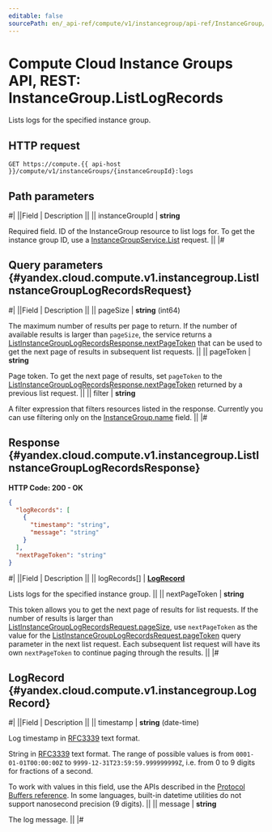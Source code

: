 ```yaml
---
editable: false
sourcePath: en/_api-ref/compute/v1/instancegroup/api-ref/InstanceGroup/listLogRecords.md
---
```


# Compute Cloud Instance Groups API, REST: InstanceGroup.ListLogRecords

Lists logs for the specified instance group.

## HTTP request

```
GET https://compute.{{ api-host }}/compute/v1/instanceGroups/{instanceGroupId}:logs
```

## Path parameters

#|
||Field | Description ||
|| instanceGroupId | **string**

Required field. ID of the InstanceGroup resource to list logs for.
To get the instance group ID, use a [InstanceGroupService.List](/docs/compute/api-ref/InstanceGroup/list#List) request. ||
|#

## Query parameters {#yandex.cloud.compute.v1.instancegroup.ListInstanceGroupLogRecordsRequest}

#|
||Field | Description ||
|| pageSize | **string** (int64)

The maximum number of results per page to return. If the number of available
results is larger than `pageSize`,
the service returns a [ListInstanceGroupLogRecordsResponse.nextPageToken](#yandex.cloud.compute.v1.instancegroup.ListInstanceGroupLogRecordsResponse)
that can be used to get the next page of results in subsequent list requests. ||
|| pageToken | **string**

Page token. To get the next page of results,
set `pageToken` to the [ListInstanceGroupLogRecordsResponse.nextPageToken](#yandex.cloud.compute.v1.instancegroup.ListInstanceGroupLogRecordsResponse)
returned by a previous list request. ||
|| filter | **string**

A filter expression that filters resources listed in the response.
Currently you can use filtering only on the [InstanceGroup.name](/docs/compute/api-ref/InstanceGroup/get#yandex.cloud.compute.v1.instancegroup.InstanceGroup) field. ||
|#

## Response {#yandex.cloud.compute.v1.instancegroup.ListInstanceGroupLogRecordsResponse}

**HTTP Code: 200 - OK**

```json
{
  "logRecords": [
    {
      "timestamp": "string",
      "message": "string"
    }
  ],
  "nextPageToken": "string"
}
```

#|
||Field | Description ||
|| logRecords[] | **[LogRecord](#yandex.cloud.compute.v1.instancegroup.LogRecord)**

Lists logs for the specified instance group. ||
|| nextPageToken | **string**

This token allows you to get the next page of results for list requests. If the number of results
is larger than [ListInstanceGroupLogRecordsRequest.pageSize](#yandex.cloud.compute.v1.instancegroup.ListInstanceGroupLogRecordsRequest), use
`nextPageToken` as the value
for the [ListInstanceGroupLogRecordsRequest.pageToken](#yandex.cloud.compute.v1.instancegroup.ListInstanceGroupLogRecordsRequest) query parameter
in the next list request. Each subsequent list request will have its own
`nextPageToken` to continue paging through the results. ||
|#

## LogRecord {#yandex.cloud.compute.v1.instancegroup.LogRecord}

#|
||Field | Description ||
|| timestamp | **string** (date-time)

Log timestamp in [RFC3339](https://www.ietf.org/rfc/rfc3339.txt) text format.

String in [RFC3339](https://www.ietf.org/rfc/rfc3339.txt) text format. The range of possible values is from
`0001-01-01T00:00:00Z` to `9999-12-31T23:59:59.999999999Z`, i.e. from 0 to 9 digits for fractions of a second.

To work with values in this field, use the APIs described in the
[Protocol Buffers reference](https://developers.google.com/protocol-buffers/docs/reference/overview).
In some languages, built-in datetime utilities do not support nanosecond precision (9 digits). ||
|| message | **string**

The log message. ||
|#